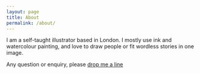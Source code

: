 ```yaml
---
layout: page
title: About
permalink: /about/
---
```

I am a self-taught illustrator based in London. I mostly use ink and watercolour painting, and love to draw people or fit wordless stories in one image.

Any question or enquiry, please [drop me a line](mailto:vincentnavetat@gmail.com)
